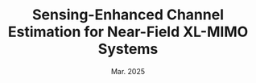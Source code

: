 ---
authors: "S. Liu, X. Yu, Z. Gao, J. Xu, D. W. K. Ng, and Shuguang Cui"
title: "Sensing-Enhanced Channel Estimation for Near-Field XL-MIMO Systems"
type: "Journal"
venue: "IEEE J. Sel. Areas Commun."
vol: "43"
issue: "3"
pp: "628-643"
# location: "Denver, CO, USA"
collection: publications
category: manuscripts
# permalink: /publication/2009-10-01-paper-title-number-1
# excerpt: 'This paper is about the number 1. The number 2 is left for future work.'
date: "Mar. 2025"
paperurl: 'https://ieeexplore.ieee.org/document/10845870'
arxiv: 'https://arxiv.org/abs/2403.11809'
DOI: '10.1109/JSAC.2025.3531578'
codes: 'https://github.com/scliubit/sensing-ce-xlmimo'
# slidesurl: 'http://academicpages.github.io/files/slides1.pdf'
# citation: 'Your Name, You. (2009). &quot;Paper Title Number 1.&quot; <i>Journal 1</i>. 1(1).'
---